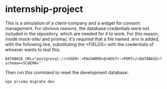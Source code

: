 # internship-project

This is a simulation of a client-company and a widget for consent management. For obvious reasons, the database credentials were not included in the repository, which are needed for it to work.
For this reason, inside mock-site/ and prisma/, it's required that a file named .env is added, with the following line, substituting the \<FIELDS\> with the credentials of whoever wants to test this.
  
	DATABASE_URL="postgresql://<USER>:<PASSWORD>@<HOST>:<PORT>/<DATABASE>?schema=<SCHEMA>"

Then run this command to reset the development database:

	npx prisma migrate dev
